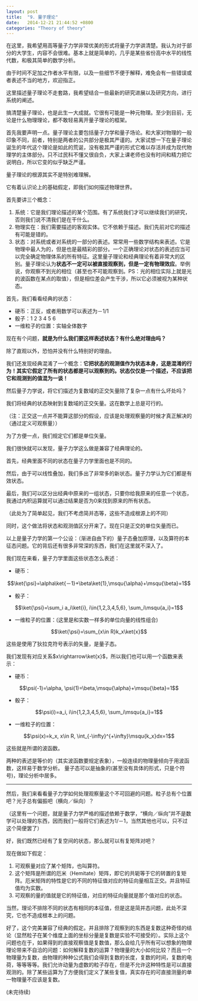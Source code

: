 ```yaml
---
layout: post
title:  "9. 量子理论"
date:   2014-12-21 21:44:52 +0800
categories: "Theory of theory"
---
```


<script type="text/x-mathjax-config">
MathJax.Hub.Config({
  TeX:{
  	Macros:{
  		ket:["\\left| #1 \\right\\rangle", 1],
  		msqu:["\\left| #1 \\right|^2", 1],
  	}
  }
});
</script>

在这里，我希望用高等量子力学非常优美的形式将量子力学讲清楚。我认为对于部分的大学生，内容不会很难。基本上就是简单的，几乎是某些省份高中水平的线性代数，和极其简单的数学分析。

由于时间不足加之作者水平有限，以及一些细节不便于解释，难免会有一些错误或者表述不当的地方，欢迎指正。

这里描述量子理论不走套路，我希望结合一些最新的研究进展以及研究方向，进行系统的阐述。

搞清楚量子理论，也是此生一大成就。它很有可能是一种元物理。至少到目前，无论是什么物理理论，都不敢轻易离开量子理论的框架。

首先我要声明一点。量子理论主要包括量子力学和量子场论。和大家对物理的一般印象不同，前者，特别是两者的公共部分是极其严谨的。大家试想一下在量子理论诞生的年代这个理论是如此的荒诞，没有极其严谨的形式它难以存活并成为现代物理学的主体部分。只不过民科不懂又很自负，大家上课老师也没有时间和精力把它说明白，所以它变的似乎缺乏严谨。

量子理论的根源其实不是特别难理解。

它有着认识论上的基础假定，即我们如何描述物理世界。

首先要讲三个概念：

1. 系统：它是我们理论描述的某个范围。有了系统我们才可以继续我们的研究，否则我们说不清我们是在干什么。
2. 物理实在：我们需要描述的客观实体。它不依赖于描述。我们先前对它的描述有可能是错的。
3. 状态：对系统或者对系统的一部分的表述。常常用一些数学结构来表述。它是物理中最人为的，但是也是最精彩的部分。一个正确理论对状态的表述应当可以完全确定物理体系的所有特征。这里量子理论和经典理论有着非常大的区别。量子理论认为**状态不一定可以被直接观察到，但是一定有物理效应**。举例说，你观察不到光的相位（甚至也不可能观察到。PS：光的相位实际上就是光的波函数在某点的取值），但是相位差会产生干涉，所以它必须被视为某种状态。

首先，我们看看经典的状态：

* 硬币：正反，或者用数学可以表述为－1/1
* 骰子：1 2 3 4 5 6
* 一维粒子的位置：实轴全体数字

现在有个问题，**就是为什么我们要这样表述状态？有什么绝对理由吗？**

除了直观以外，恐怕并没有什么特别好的理由。

我们还发现经典混淆了一个概念：**它把状态的观测值作为状态本身，这是混淆的行为！其实它假定了所有的状态都是可以观察到的。状态仅仅是一个描述，不应该把它和观测到的值混为一谈！**

然后量子力学说，将它们描述为复数域的正交矢量除了复杂一点有什么坏处吗？

我们将经典的状态映射到复数域的正交矢量。这在数学上总是可行的。

（注：正交这一点并不能算这部分的假设，应该是处理观察量的时候才真正解决的（通过定义可观察量））

为了方便一点，我们规定它们都是单位矢量。

我们很快就可以发现，量子力学这么做是兼容了经典理论的。

首先，经典里面不同的状态在量子力学里面也是不同的。

然后，由于可以线性叠加，我们多出了非常多的新状态。量子力学认为它们都是有效状态。

最后，我们可以区分出经典中原来的一组状态，只要你给我原来的任意一个状态，我通过内积运算就可以通过结果是否为0来找到原来的所有状态。

（此处为了简单起见，我们不考虑简并态等，这些不造成根源上的不同）

同时，这个做法将状态和观测值区分开来了。现在只是正交的单位矢量而已。

以上是量子力学的第一个公设：（渐进自由下的）量子态叠加原理，以及算符的本征态问题。它的背后还有很多非常深的东西，我们在这里就不深入了。

我们现在来看，量子力学里面这些状态怎么表述：

* 硬币：

$$\ket{\psi}=\alpha\ket{－1}+\beta\ket{1},\msqu{\alpha}+\msqu{\beta}=1$$

* 骰子：

$$\ket{\psi}=\sum_i a_i\ket{i}, i\in{1,2,3,4,5,6}, \sum_i\msqu{a_i}=1$$

* 一维粒子的位置：(这里是和实数一样多的单位向量的线性组合)

$$\ket{\psi}=\sum_{x\in R}k_x\ket{x}$$


这些是使用了狄拉克符号表示的矢量，是量子态。

我们发现有对应关系$x\rightarrow\ket{x}$，所以我们也可以用一个函数来表示：

* 硬币：

$$\psi(-1)=\alpha, \psi(1)=\beta,\msqu{\alpha}+\msqu{\beta}=1$$

* 骰子：

$$\psi(i)=a_i, i\in{1,2,3,4,5,6}, \sum_i\msqu{a_i}=1$$

* 一维粒子的位置：

$$\psi(x)=k_x, x\in R, \int_{-\infty}^{+\infty}\msqu{k_x}dx=1$$

这些就是所谓的波函数。

两种的表述是等价的（其实波函数要规定表象），一般连续的物理量倾向于用波函数，这样易于数学分析。
量子态可以是抽象的(甚至没有具体的形式，只是个符号)，理论分析中居多。

---

然后，我们来看看量子力学如何处理观察量这个不可回避的问题。粒子总有个位置吧？光子总有偏振吧（横向／纵向）？

（这里有一个问题，就是量子力学严格的描述依赖于数学，“横向／纵向”并不是数学可以处理的东西，因而我们一般将它们表述为1/－1，当然其他也可以，只不过这个简便罢了）

好，我们既然已经有了复空间的状态，那么就可以有复矩阵对吧？

现在做如下假定：

1. 可观察量对应了某个矩阵，也叫算符。
2. 这个矩阵是所谓的厄米（Hemitate）矩阵，即它的共轭等于它的转置的复矩阵。厄米矩阵的特性是它的不同的特征值对应的特征向量相互正交。并且特征值均为实数。
3. 可观察的量的值就是它的特征值，对应的特征向量就是那个值对应的状态。

当然，理论不排除不同的状态有相同的本征值，但是这是简并态问题，此处不深究，它也不造成根本上的问题。

好了，这个完美兼容了经典的假定。并且排除了观察到的东西是复数这种奇怪的结论（显然粒子在某个维度上面的坐标分量是复数是实验不可接受的）。实际上这个问题也在于，如果得到的直接观察值是复数值，那么会给几乎所有可以想象的物理理论带来不自洽的问题：如何解释复数的运算？物理量的大小如何比较？而且一个物理量为复数，由物理的种种公式我们会得到复数的长度，复数的时间，复数的电荷，等等等等。我们允许动量为虚数的粒子存在，但是不允许这种特性是可以直接观测的。除了某些运算为了方便我们定义了某些复值，真实存在的可直接测量的单一物理量不应该是复数。

(未完待续)